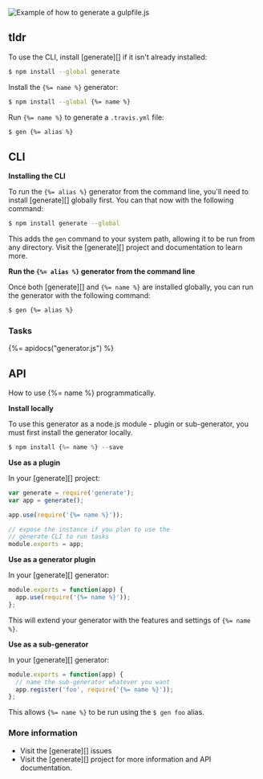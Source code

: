 ![Example of how to generate a gulpfile.js](demo.gif)

## tldr 

To use the CLI, install [generate][] if it isn't already installed:

```sh
$ npm install --global generate
```

Install the `{%= name %}` generator:

```sh
$ npm install --global {%= name %}
```

Run `{%= name %}` to generate a `.travis.yml` file:

```sh
$ gen {%= alias %}
```

## CLI

**Installing the CLI**

To run the `{%= alias %}` generator from the command line, you'll need to install [generate][] globally first. You can that now with the following command:

```sh
$ npm install generate --global 
```

This adds the `gen` command to your system path, allowing it to be run from any directory. Visit the [generate][] project and documentation to learn more.

**Run the `{%= alias %}` generator from the command line**

Once both [generate][] and `{%= name %}` are installed globally, you can run the generator with the following command: 

```sh
$ gen {%= alias %}
```

### Tasks
{%= apidocs("generator.js") %}


## API
How to use {%= name %} programmatically.

**Install locally**

To use this generator as a node.js module - plugin or sub-generator, you must first install the generator locally. 

```js
$ npm install {%= name %} --save
```

**Use as a plugin**

In your [generate][] project:

```js
var generate = require('generate');
var app = generate();

app.use(require('{%= name %}'));

// expose the instance if you plan to use the
// generate CLI to run tasks
module.exports = app;
```

**Use as a generator plugin**

In your [generate][] generator:

```js
module.exports = function(app) {
  app.use(require('{%= name %}'));
};
```

This will extend your generator with the features and settings of `{%= name %}`.


**Use as a sub-generator**

In your [generate][] generator:

```js
module.exports = function(app) {
  // name the sub-generator whatever you want
  app.register('foo', require('{%= name %}'));
};
```

This allows `{%= name %}` to be run using the `$ gen foo` alias.

### More information

- Visit the [generate][] issues
- Visit the [generate][] project for more information and API documentation.
